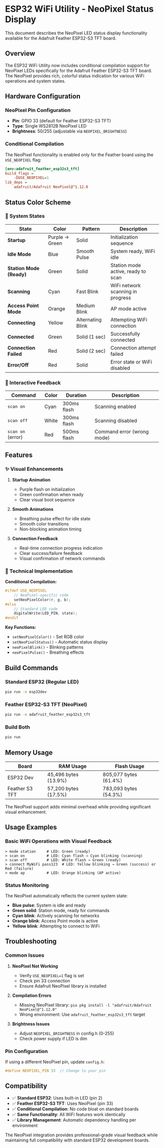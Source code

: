 # ESP32 WiFi Utility - NeoPixel Status Display

This document describes the NeoPixel LED status display functionality available for the Adafruit Feather ESP32-S3 TFT board.

## Overview

The ESP32 WiFi Utility now includes conditional compilation support for NeoPixel LEDs specifically for the Adafruit Feather ESP32-S3 TFT board. The NeoPixel provides rich, colorful status indication for various WiFi operations and system states.

## Hardware Configuration

### NeoPixel Pin Configuration
- **Pin**: GPIO 33 (default for Feather ESP32-S3 TFT)
- **Type**: Single WS2812B NeoPixel LED
- **Brightness**: 50/255 (adjustable via `NEOPIXEL_BRIGHTNESS`)

### Conditional Compilation
The NeoPixel functionality is enabled only for the Feather board using the `USE_NEOPIXEL` flag:

```ini
[env:adafruit_feather_esp32s3_tft]
build_flags = 
    -DUSE_NEOPIXEL=1
lib_deps = 
    adafruit/Adafruit NeoPixel@^1.12.0
```

## Status Color Scheme

### 🌈 System States

| State | Color | Pattern | Description |
|-------|-------|---------|-------------|
| **Startup** | Purple → Green | Solid | Initialization sequence |
| **Idle Mode** | Blue | Smooth Pulse | System ready, WiFi idle |
| **Station Mode (Ready)** | Green | Solid | Station mode active, ready to scan |
| **Scanning** | Cyan | Fast Blink | WiFi network scanning in progress |
| **Access Point Mode** | Orange | Medium Blink | AP mode active |
| **Connecting** | Yellow | Alternating Blink | Attempting WiFi connection |
| **Connected** | Green | Solid (1 sec) | Successfully connected |
| **Connection Failed** | Red | Solid (2 sec) | Connection attempt failed |
| **Error/Off** | Red | Solid | Error state or WiFi disabled |

### 🎨 Interactive Feedback

| Command | Color | Duration | Description |
|---------|-------|----------|-------------|
| `scan on` | Cyan | 300ms flash | Scanning enabled |
| `scan off` | White | 300ms flash | Scanning disabled |
| `scan on` (error) | Red | 500ms flash | Command error (wrong mode) |

## Features

### ✨ Visual Enhancements

1. **Startup Animation**
   - Purple flash on initialization
   - Green confirmation when ready
   - Clear visual boot sequence

2. **Smooth Animations**
   - Breathing pulse effect for idle state
   - Smooth color transitions
   - Non-blocking animation timing

3. **Connection Feedback**
   - Real-time connection progress indication
   - Clear success/failure feedback
   - Visual confirmation of network commands

### 🔧 Technical Implementation

**Conditional Compilation:**
```cpp
#ifdef USE_NEOPIXEL
    // NeoPixel-specific code
    setNeoPixelColor(r, g, b);
#else
    // Standard LED code
    digitalWrite(LED_PIN, state);
#endif
```

**Key Functions:**
- `setNeoPixelColor()` - Set RGB color
- `setNeoPixelStatus()` - Automatic status display
- `neoPixelBlink()` - Blinking patterns
- `neoPixelPulse()` - Breathing effects

## Build Commands

### Standard ESP32 (Regular LED)
```bash
pio run -e esp32dev
```

### Feather ESP32-S3 TFT (NeoPixel)
```bash
pio run -e adafruit_feather_esp32s3_tft
```

### Build Both
```bash
pio run
```

## Memory Usage

| Board | RAM Usage | Flash Usage |
|-------|-----------|-------------|
| ESP32 Dev | 45,496 bytes (13.9%) | 805,077 bytes (61.4%) |
| Feather S3 TFT | 57,200 bytes (17.5%) | 783,093 bytes (54.3%) |

The NeoPixel support adds minimal overhead while providing significant visual enhancement.

## Usage Examples

### Basic WiFi Operations with Visual Feedback

```
> mode station     # LED: Green (ready)
> scan on          # LED: Cyan flash → Cyan blinking (scanning)
> scan off         # LED: White flash → Green (ready)
> connect MyWiFi pass123  # LED: Yellow blinking → Green (success) or Red (failure)
> mode ap          # LED: Orange blinking (AP active)
```

### Status Monitoring

The NeoPixel automatically reflects the current system state:
- **Blue pulse**: System is idle and ready
- **Green solid**: Station mode, ready for commands
- **Cyan blink**: Actively scanning for networks
- **Orange blink**: Access Point mode is active
- **Yellow blink**: Attempting to connect to WiFi

## Troubleshooting

### Common Issues

1. **NeoPixel Not Working**
   - Verify `USE_NEOPIXEL=1` flag is set
   - Check pin 33 connection
   - Ensure Adafruit NeoPixel library is installed

2. **Compilation Errors**
   - Missing NeoPixel library: `pio pkg install -l "adafruit/Adafruit NeoPixel@^1.12.0"`
   - Wrong environment: Use `adafruit_feather_esp32s3_tft` target

3. **Brightness Issues**
   - Adjust `NEOPIXEL_BRIGHTNESS` in config.h (0-255)
   - Check power supply if LED is dim

### Pin Configuration

If using a different NeoPixel pin, update `config.h`:
```cpp
#define NEOPIXEL_PIN 33  // Change to your pin
```

## Compatibility

- ✅ **Standard ESP32**: Uses built-in LED (pin 2)
- ✅ **Feather ESP32-S3 TFT**: Uses NeoPixel (pin 33)
- ✅ **Conditional Compilation**: No code bloat on standard boards
- ✅ **Same Functionality**: All WiFi features work identically
- ✅ **Library Management**: Automatic dependency handling per environment

The NeoPixel integration provides professional-grade visual feedback while maintaining full compatibility with standard ESP32 development boards.